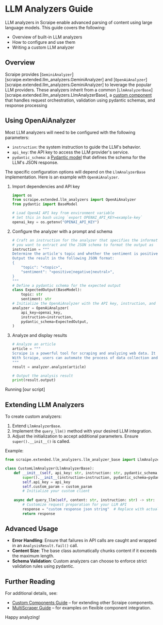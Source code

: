 # LLM Analyzers Guide

LLM analyzers in Scraipe enable advanced parsing of content using large language models. This guide covers the following:

- Overview of built-in LLM analyzers
- How to configure and use them
- Writing a custom LLM analyzer

## Overview

Scraipe provides [`GeminiAnalyzer`][scraipe.extended.llm_analyzers.GeminiAnalyzer] and [`OpenAiAnalyzer`][scraipe.extended.llm_analyzers.GeminiAnalyzer] to leverage the popular LLM providers. These analyzers inherit from a common [`LlmAnalyzerBase`][scraipe.extended.llm_analyzers.LlmAnalyzerBase], a [custom component](./custom_components.md) that handles request orchestration, validation using pydantic schemas, and response processing 

## Using OpenAiAnalyzer

Most LLM analyzers will need to be configured with the following parameters:

- `instruction`: the system instruction to guide the LLM's behavior.
- `api_key`: the API key to access the LLM provider's service.
- `pydantic_schema`: a [Pydantic model](https://docs.pydantic.dev/latest/concepts/models/) that defines the schema for the LLM's JSON response. 

The specific configuration options will depend on the `LlmAnalyzerBase` implementation. Here is an example with `OpenAiAnalyzer`.

1. Import dependencies and API key

    ```python
    import os
    from scraipe.extended.llm_analyzers import OpenAiAnalyzer
    from pydantic import BaseModel

    # Load OpenAI API key from environment variable
    # Set this in bash using `export OPENAI_API_KEY=example-key`
    openai_key = os.getenv("OPENAI_API_KEY")
    ```

2. Configure the analyzer with a prompt and schema
    ```python
    # Craft an instruction for the analyzer that specifies the information
    # you want to extract and the JSON schema to format the output as
    instruction = """
    Determine the article's topic and whether the sentiment is positive, negative, or neutral.
    Output the result in the following JSON format:
    {
        "topic": "<topic>",
        "sentiment": "<positive|negative|neutral>",
    }
    """
    # Define a pydantic schema for the expected output
    class ExpectedOutput(BaseModel):
        topic: str
        sentiment: str
    # Initialize the OpenAiAnalyzer with the API key, instruction, and schema
    analyzer = OpenAiAnalyzer(
        api_key=openai_key,
        instruction=instruction,
        pydantic_schema=ExpectedOutput,
    )
    ```

3. Analyze and display results
    ```python
    # Analyze an article
    article = """
    Scraipe is a powerful tool for scraping and analyzing web data. It allows users to extract information from websites easily and efficiently.
    With Scraipe, users can automate the process of data collection and analysis, saving time and effort.
    """
    result = analyzer.analyze(article)

    # Output the analysis result
    print(result.output)
    ```

Running [our script]

## Extending LLM Analyzers

To create custom analyzers:

1. Extend `LlmAnalyzerBase`.
2. Implement the `query_llm()` method with your desired LLM integration.
3. Adjust the initialization to accept additional parameters. Ensure `super().__init__()` is called.

Example:

```python
from scraipe.extended.llm_analyzers.llm_analyzer_base import LlmAnalyzerBase

class CustomLlmAnalyzer(LlmAnalyzerBase):
    def __init__(self, api_key: str, instruction: str, pydantic_schema, custom_param: str, **kwargs):
        super().__init__(instruction=instruction, pydantic_schema=pydantic_schema, **kwargs)
        self.api_key = api_key
        self.custom_param = custom_param
        # Initialize your custom client
    
    async def query_llm(self, content: str, instruction: str) -> str:
        # Customize request preparation for your LLM API
        response = "custom response json string"  # Replace with actual API call
        return response
```

## Advanced Usage

- **Error Handling**: Ensure that failures in API calls are caught and wrapped in an `AnalysisResult.fail()` call.
- **Content Size**: The base class automatically chunks content if it exceeds the maximum length.
- **Schema Validation**: Custom analyzers can choose to enforce strict validation rules using pydantic.

## Further Reading

For additional details, see:
- [Custom Components Guide](./custom_components.md) – for extending other Scraipe components.
- [MultiScraper Guide](./multi_scraper_guide.md) – for examples on flexible component integration.

Happy analyzing!